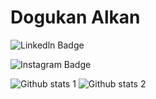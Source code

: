 # Dogukan Alkan

![Linkedln Badge](https://img.shields.io/badge/-Linkedln-C13584?style=flat-quare&labelColor=C13584&logo=instagram&logoColor=white&link=https://www.linkedin.com/in/dogukan-alkan-developer/)


![Instagram Badge](https://img.shields.io/badge/-Instagram-C13584?style=flat-quare&labelColor=C13584&logo=instagram&logoColor=white&link=https://www.instagram.com/mlh_dgkn/)

![Github stats 1](https://github-readme-stats.vercel.app/api?username=mlh-dgkn&show_icons=true&theme=gradient) 
![Github stats 2](https://github-readme-stats.vercel.app/api?username=mlh-dgkn&show_icons=true&theme=radical)
